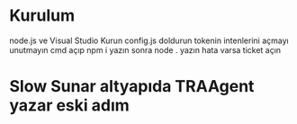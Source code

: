 # Kurulum

node.js ve Visual Studio Kurun
config.js doldurun tokenin intenlerini açmayı unutmayın
cmd açıp npm i yazın sonra node . yazın 
hata varsa ticket açın

# Slow Sunar altyapıda TRAAgent yazar eski adım
